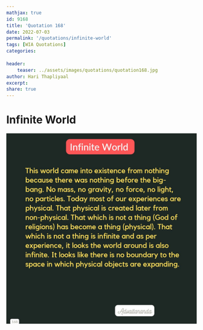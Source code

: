 ```yaml
---
mathjax: true
id: 9168
title: 'Quotation 168'
date: 2022-07-03
permalink: '/quotations/infinite-world'
tags: [WIA Quotations] 
categories: 

header:
    teaser: ../assets/images/quotations/quotation168.jpg
author: Hari Thapliyaal 
excerpt:
share: true 
---
```


# Infinite World

![Infinite World](../assets/images/quotations/quotation168.jpg)
